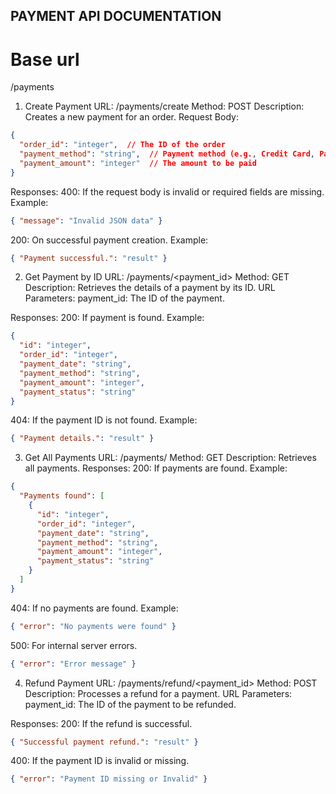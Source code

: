 ## PAYMENT API DOCUMENTATION

# Base url
/payments

1. Create Payment
URL: /payments/create
Method: POST
Description: Creates a new payment for an order.
Request Body:
```json
{
  "order_id": "integer",  // The ID of the order
  "payment_method": "string",  // Payment method (e.g., Credit Card, PayPal)
  "payment_amount": "integer"  // The amount to be paid
}
```

Responses:
400:
If the request body is invalid or required fields are missing.
Example:
```json
{ "message": "Invalid JSON data" }
```

200:
On successful payment creation.
Example:
```json
{ "Payment successful.": "result" }
```

2. Get Payment by ID
URL: /payments/<payment_id>
Method: GET
Description: Retrieves the details of a payment by its ID.
URL Parameters:
payment_id: The ID of the payment.

Responses:
200:
If payment is found.
Example:
```json
{
  "id": "integer",
  "order_id": "integer",
  "payment_date": "string",
  "payment_method": "string",
  "payment_amount": "integer",
  "payment_status": "string"
}
```

404:
If the payment ID is not found.
Example:
```json
{ "Payment details.": "result" }
```

3. Get All Payments
URL: /payments/
Method: GET
Description: Retrieves all payments.
Responses:
200:
If payments are found.
Example:
```json
{
  "Payments found": [
    {
      "id": "integer",
      "order_id": "integer",
      "payment_date": "string",
      "payment_method": "string",
      "payment_amount": "integer",
      "payment_status": "string"
    }
  ]
}
```

404:
If no payments are found.
Example:
```json
{ "error": "No payments were found" }
```

500:
For internal server errors.
```json
{ "error": "Error message" }
```

4. Refund Payment
URL: /payments/refund/<payment_id>
Method: POST
Description: Processes a refund for a payment.
URL Parameters:
payment_id: The ID of the payment to be refunded.

Responses:
200:
If the refund is successful.
```json
{ "Successful payment refund.": "result" }
```

400:
If the payment ID is invalid or missing.
```json
{ "error": "Payment ID missing or Invalid" }
```